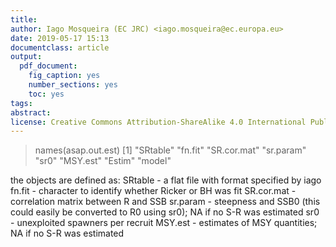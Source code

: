 ```yaml
---
title: 
author: Iago Mosqueira (EC JRC) <iago.mosqueira@ec.europa.eu>
date: 2019-05-17 15:13
documentclass: article
output:
  pdf_document:
    fig_caption: yes
    number_sections: yes
    toc: yes
tags:
abstract:
license: Creative Commons Attribution-ShareAlike 4.0 International Public License
---
```



> names(asap.out.est)
[1] "SRtable"    "fn.fit"     "SR.cor.mat" "sr.param"   "sr0"        "MSY.est"    "Estim"      "model"     


the objects are defined as:
SRtable - a flat file with format specified by iago
fn.fit - character to identify whether Ricker or BH was fit
SR.cor.mat - correlation matrix between R and SSB
sr.param - steepness and SSB0 (this could easily be converted to R0 using sr0); NA if no S-R was estimated
sr0 - unexploited spawners per recruit
MSY.est - estimates of MSY quantities; NA if no S-R was estimated


